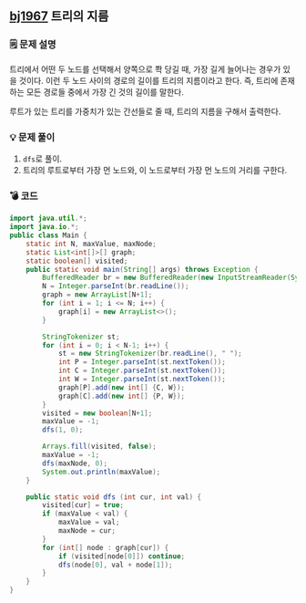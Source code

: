 ## [bj1967](https://www.acmicpc.net/problem/1967) 트리의 지름
### 🗒️ 문제 설명
트리에서 어떤 두 노드를 선택해서 양쪽으로 쫙 당길 때, 가장 길게 늘어나는 경우가 있을 것이다.
이런 두 노드 사이의 경로의 길이를 트리의 지름이라고 한다. 즉, 트리에 존재하는 모든 경로들 중에서 가장 긴 것의 길이를 말한다.

루트가 있는 트리를 가중치가 있는 간선들로 줄 때, 트리의 지름을 구해서 출력한다.
### 💡 문제 풀이
1. `dfs`로 풀이.
2. 트리의 루트로부터 가장 먼 노드와, 이 노드로부터 가장 먼 노드의 거리를 구한다.

### 💣 코드
```java
import java.util.*;
import java.io.*;
public class Main {
    static int N, maxValue, maxNode;
    static List<int[]>[] graph;
    static boolean[] visited;
    public static void main(String[] args) throws Exception {
        BufferedReader br = new BufferedReader(new InputStreamReader(System.in));
        N = Integer.parseInt(br.readLine());
        graph = new ArrayList[N+1];
        for (int i = 1; i <= N; i++) {
            graph[i] = new ArrayList<>();
        }

        StringTokenizer st;
        for (int i = 0; i < N-1; i++) {
            st = new StringTokenizer(br.readLine(), " ");
            int P = Integer.parseInt(st.nextToken());
            int C = Integer.parseInt(st.nextToken());
            int W = Integer.parseInt(st.nextToken());
            graph[P].add(new int[] {C, W});
            graph[C].add(new int[] {P, W});
        }
        visited = new boolean[N+1];
        maxValue = -1;
        dfs(1, 0);

        Arrays.fill(visited, false);
        maxValue = -1;
        dfs(maxNode, 0);
        System.out.println(maxValue);
    }

    public static void dfs (int cur, int val) {
        visited[cur] = true;
        if (maxValue < val) {
            maxValue = val;
            maxNode = cur;
        }
        for (int[] node : graph[cur]) {
            if (visited[node[0]]) continue;
            dfs(node[0], val + node[1]);
        }
    }
}

```
